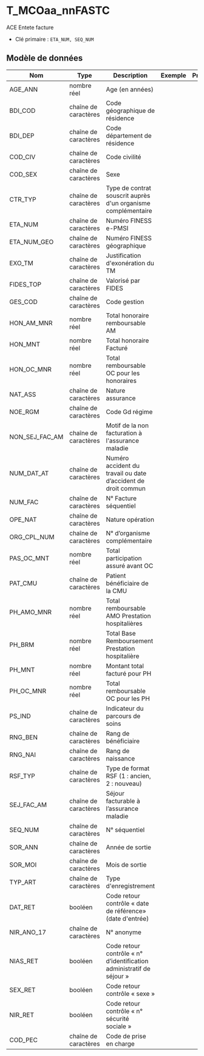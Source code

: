 # T_MCOaa_nnFASTC

ACE Entete facture

- Clé primaire : `ETA_NUM, SEQ_NUM`

## Modèle de données

|Nom|Type|Description|Exemple|Propriétés|
|-|-|-|-|-|
|AGE_ANN|nombre réel|Age (en années)|||
|BDI_COD|chaîne de caractères|Code géographique de résidence|||
|BDI_DEP|chaîne de caractères|Code département de résidence|||
|COD_CIV|chaîne de caractères|Code civilité|||
|COD_SEX|chaîne de caractères|Sexe|||
|CTR_TYP|chaîne de caractères|Type de contrat souscrit auprès d'un organisme complémentaire|||
|ETA_NUM|chaîne de caractères|Numéro FINESS e-PMSI|||
|ETA_NUM_GEO|chaîne de caractères|Numéro FINESS géographique|||
|EXO_TM|chaîne de caractères|Justification d'exonération du TM|||
|FIDES_TOP|chaîne de caractères|Valorisé par FIDES|||
|GES_COD|chaîne de caractères|Code gestion|||
|HON_AM_MNR|nombre réel|Total honoraire remboursable AM|||
|HON_MNT|nombre réel|Total honoraire Facturé|||
|HON_OC_MNR|nombre réel|Total remboursable OC pour les honoraires|||
|NAT_ASS|chaîne de caractères|Nature assurance|||
|NOE_RGM|chaîne de caractères|Code Gd régime|||
|NON_SEJ_FAC_AM|chaîne de caractères|Motif de la non facturation à l'assurance maladie|||
|NUM_DAT_AT|chaîne de caractères|Numéro accident du travail ou date d’accident de droit commun|||
|NUM_FAC|chaîne de caractères|N° Facture séquentiel|||
|OPE_NAT|chaîne de caractères|Nature opération|||
|ORG_CPL_NUM|chaîne de caractères|N° d’organisme complémentaire|||
|PAS_OC_MNT|nombre réel|Total participation assuré avant OC|||
|PAT_CMU|chaîne de caractères|Patient bénéficiaire de la CMU|||
|PH_AMO_MNR|nombre réel|Total remboursable AMO Prestation hospitalières|||
|PH_BRM|nombre réel|Total Base Remboursement Prestation hospitalière|||
|PH_MNT|nombre réel|Montant total facturé pour PH|||
|PH_OC_MNR|nombre réel|Total remboursable OC pour les PH|||
|PS_IND|chaîne de caractères|Indicateur du parcours de soins|||
|RNG_BEN|chaîne de caractères|Rang de bénéficiaire|||
|RNG_NAI|chaîne de caractères|Rang de naissance|||
|RSF_TYP|chaîne de caractères|Type de format RSF (1 : ancien, 2 : nouveau)|||
|SEJ_FAC_AM|chaîne de caractères|Séjour facturable à l’assurance maladie|||
|SEQ_NUM|chaîne de caractères|N° séquentiel|||
|SOR_ANN|chaîne de caractères|Année de sortie|||
|SOR_MOI|chaîne de caractères|Mois de sortie|||
|TYP_ART|chaîne de caractères|Type d'enregistrement|||
|DAT_RET|booléen|Code retour contrôle « date de référence» (date d'entrée)|||
|NIR_ANO_17|chaîne de caractères|N° anonyme|||
|NIAS_RET|booléen|Code retour contrôle « n° d’identification administratif de séjour »|||
|SEX_RET|booléen|Code retour contrôle « sexe »|||
|NIR_RET|booléen|Code retour contrôle « n° sécurité sociale »|||
|COD_PEC|chaîne de caractères|Code de prise en charge|||
